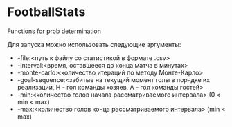 # FootballStats
Functions for prob determination 

Для запуска можно использовать следующие аргументы:
* -file:<путь к файлу со статистикой в формате .csv>
* -interval:<время, оставшееся до конца матча в минутах>
* -monte-carlo:<количество итераций по методу Монте-Карло>
* -goal-sequence:<забитые на текущий момент голы в порядке их реализации, H - гол команды хозяев, A - гол команды гостей>
 * -min:<количество голов начала рассматриваемого интервала> (0 < min < max)
 * -max:<количество голов конца рассматриваемого интервала> (min < max)
